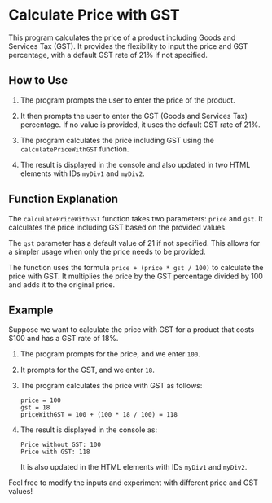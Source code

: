 # Calculate Price with GST

This program calculates the price of a product including Goods and Services Tax (GST). It provides the flexibility to input the price and GST percentage, with a default GST rate of 21% if not specified.

## How to Use

1. The program prompts the user to enter the price of the product.

2. It then prompts the user to enter the GST (Goods and Services Tax) percentage. If no value is provided, it uses the default GST rate of 21%.

3. The program calculates the price including GST using the `calculatePriceWithGST` function.

4. The result is displayed in the console and also updated in two HTML elements with IDs `myDiv1` and `myDiv2`.

## Function Explanation

The `calculatePriceWithGST` function takes two parameters: `price` and `gst`. It calculates the price including GST based on the provided values.

The `gst` parameter has a default value of 21 if not specified. This allows for a simpler usage when only the price needs to be provided.

The function uses the formula `price + (price * gst / 100)` to calculate the price with GST. It multiplies the price by the GST percentage divided by 100 and adds it to the original price.

## Example

Suppose we want to calculate the price with GST for a product that costs $100 and has a GST rate of 18%.

1. The program prompts for the price, and we enter `100`.

2. It prompts for the GST, and we enter `18`.

3. The program calculates the price with GST as follows:
   ```
   price = 100
   gst = 18
   priceWithGST = 100 + (100 * 18 / 100) = 118
   ```

4. The result is displayed in the console as:
   ```
   Price without GST: 100
   Price with GST: 118
   ```

   It is also updated in the HTML elements with IDs `myDiv1` and `myDiv2`.

Feel free to modify the inputs and experiment with different price and GST values!
